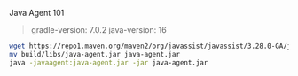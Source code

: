 Java Agent 101

>gradle-version: 7.0.2 
java-version: 16

```bash
wget https://repo1.maven.org/maven2/org/javassist/javassist/3.28.0-GA/javassist-3.28.0-GA.jar -o javassist.jar
mv build/libs/java-agent.jar java-agent.jar
java -javaagent:java-agent.jar -jar java-agent.jar
```
